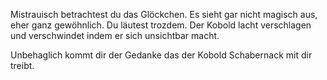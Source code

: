 Mistrauisch betrachtest du das Glöckchen. Es sieht gar nicht magisch aus, eher ganz
gewöhnlich. Du läutest trozdem. Der Kobold lacht verschlagen und verschwindet indem 
er sich unsichtbar macht.

Unbehaglich kommt dir der Gedanke das der Kobold Schabernack mit dir treibt.